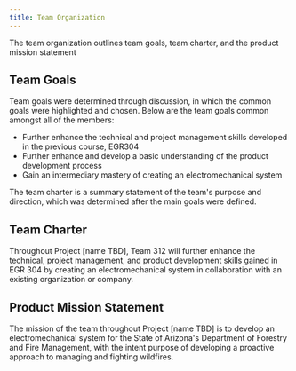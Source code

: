 ```yaml
---
title: Team Organization
---
```


The team organization outlines team goals, team charter, and the product mission statement

## Team Goals

Team goals were determined through discussion, in which the common goals were highlighted and chosen. Below are the team goals common amongst all of the members: 
- Further enhance the technical and project management skills developed in the previous course, EGR304
- Further enhance and develop a basic understanding of the product development process
- Gain an intermediary mastery of creating an electromechanical system

The team charter is a summary statement of the team's purpose and direction, which was determined after the main goals were defined.

## Team Charter

Throughout Project [name TBD], Team 312 will further enhance the technical, project management, and product development skills gained in EGR 304 by creating an electromechanical system in collaboration with an existing organization or company. 

## Product Mission Statement

The mission of the team throughout Project [name TBD] is to develop an electromechanical system for the State of Arizona's Department of Forestry and Fire Management, with the intent purpose of developing a proactive approach to managing and fighting wildfires.
